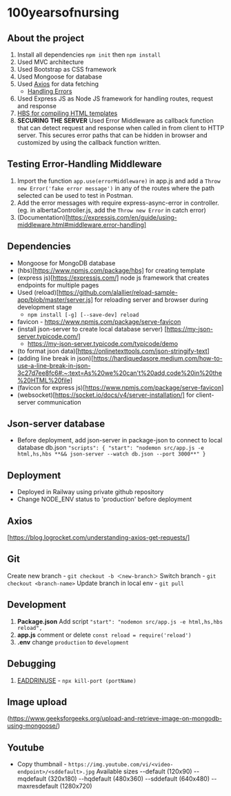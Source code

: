 # 100yearsofnursing

## About the project

1. Install all dependencies `npm init` then `npm install`
2. Used MVC architecture
3. Used Bootstrap as CSS framework
4. Used Mongoose for database
5. Used [Axios](https://axios-http.com/) for data fetching
   - [Handling Errors](https://axios-http.com/docs/handling_errors)
6. Used Express JS as Node JS framework for handling routes, request and response
7. [HBS for compiling HTML templates](https://www.npmjs.com/package/express-hbs)
8. **SECURING THE SERVER** Used Error Middleware as callback function that can detect request and response when called in from client to HTTP server. This secures error paths that can be hidden in browser and customized by using the callback function written.

## Testing Error-Handling Middleware

1. Import the function `app.use(errorMiddleware)` in app.js and add a `Throw new Error('fake error message')` in any of the routes where the path selected can be used to test in Postman.
2. Add the error messages with require express-async-error in controller. (eg. in albertaController.js, add the `Throw new Error` in catch error)
3. (Documentation)[https://expressjs.com/en/guide/using-middleware.html#middleware.error-handling]

## Dependencies

- Mongoose for MongoDB database
- (hbs)[https://www.npmjs.com/package/hbs] for creating template
- (express js)[https://expressjs.com/] node js framework that creates endpoints for multiple pages
- Used (reload)[https://github.com/alallier/reload-sample-app/blob/master/server.js] for reloading server and browser during development stage
  - `npm install [-g] [--save-dev] reload`
- favicon - https://www.npmjs.com/package/serve-favicon
- (install json-server to create local database server) [https://my-json-server.typicode.com/]
  - https://my-json-server.typicode.com/typicode/demo
- (to format json data)[https://onlinetexttools.com/json-stringify-text]
- (adding line break in json)[https://hardiquedasore.medium.com/how-to-use-a-line-break-in-json-3c27d7ee8fc6#:~:text=As%20we%20can't%20add,code%20in%20the%20HTML%20file]
- (favicon for express js)[https://www.npmjs.com/package/serve-favicon]
- (websocket)[https://socket.io/docs/v4/server-installation/] for client-server communication

## Json-server database

- Before deployment, add json-server in package-json to connect to local database db.json
  `"scripts": {
    "start": "nodemon src/app.js -e html,hs,hbs **&& json-server --watch db.json --port 3000**"
}`

## Deployment

- Deployed in Railway using private github repository
- Change NODE_ENV status to 'production' before deployment

## Axios

[https://blog.logrocket.com/understanding-axios-get-requests/]

## Git

Create new branch - `git checkout -b ＜new-branch＞`
Switch branch - `git checkout <branch-name>`
Update branch in local env - `git pull`

## Development

1. **Package.json** Add script `"start": "nodemon src/app.js -e html,hs,hbs reload",`
2. **app.js** comment or delete `const reload = require('reload')`
3. **.env** change `production` to `development`

## Debugging

1. [EADDRINUSE](https://dev.to/keoshaug/error-listen-eaddrinuse-address-already-in-use-json-548f) - `npx kill-port (portName)`

## Image upload

(https://www.geeksforgeeks.org/upload-and-retrieve-image-on-mongodb-using-mongoose/)

## Youtube

- Copy thumbnail - `https://img.youtube.com/vi/<video-endpoint>/<sddefault>.jpg`
  Available sizes
  --default (120x90)
  --mqdefault (320x180)
  --hqdefault (480x360)
  --sddefault (640x480)
  --maxresdefault (1280x720)
